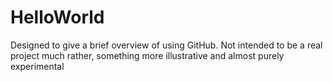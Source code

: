 # HelloWorld

Designed to give a brief overview of using GitHub. Not intended to be a real project much rather, something more illustrative and almost purely experimental

